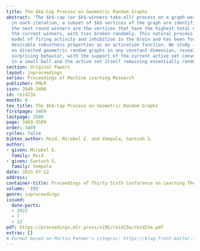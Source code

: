 ```yaml
---
title: The $k$-Cap Process on Geometric Random Graphs
abstract: 'The $k$-cap (or $k$-winners-take-all) process on a graph works as follows:
  in each iteration, a subset of $k$ vertices of the graph are identified as winners;
  the next round winners are the vertices that have the highest total degree from
  the current winners, with ties broken randomly. This natural process is a simple
  model of firing activity and inhibition in the brain and has been found to have
  desirable robustness properties as an activation function. We study its convergence
  on directed geometric random graphs in any constant dimension, revealing rather
  surprising behavior, with the support of the current active set converging to lie
  in a small ball and the active set itself remaining essentially random within that.  '
section: Original Papers
layout: inproceedings
series: Proceedings of Machine Learning Research
publisher: PMLR
issn: 2640-3498
id: reid23a
month: 0
tex_title: The $k$-Cap Process on Geometric Random Graphs
firstpage: 3469
lastpage: 3509
page: 3469-3509
order: 3469
cycles: false
bibtex_author: Reid, Mirabel E. and Vempala, Santosh S.
author:
- given: Mirabel E.
  family: Reid
- given: Santosh S.
  family: Vempala
date: 2023-07-12
address: 
container-title: Proceedings of Thirty Sixth Conference on Learning Theory
volume: '195'
genre: inproceedings
issued:
  date-parts:
  - 2023
  - 7
  - 12
pdf: https://proceedings.mlr.press/v195/reid23a/reid23a.pdf
extras: []
# Format based on Martin Fenner's citeproc: https://blog.front-matter.io/posts/citeproc-yaml-for-bibliographies/
---
```

